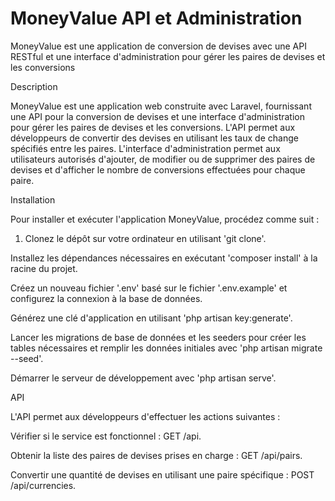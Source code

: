 # MoneyValue API et Administration

MoneyValue est une application de conversion de devises avec une API RESTful et une interface d'administration pour gérer les paires de devises et les conversions

Description

MoneyValue est une application web construite avec Laravel, fournissant une API pour la conversion de devises et une interface d'administration pour gérer les paires de devises et les conversions. L'API permet aux développeurs de convertir des devises en utilisant les taux de change spécifiés entre les paires. L'interface d'administration permet aux utilisateurs autorisés d'ajouter, de modifier ou de supprimer des paires de devises et d'afficher le nombre de conversions effectuées pour chaque paire.

Installation

Pour installer et exécuter l'application MoneyValue, procédez comme suit :

1. Clonez le dépôt sur votre ordinateur en utilisant 'git clone'.

Installez les dépendances nécessaires en exécutant 'composer install' à la racine du projet.

Créez un nouveau fichier '.env' basé sur le fichier '.env.example' et configurez la connexion à la base de données.

Générez une clé d'application en utilisant 'php artisan key:generate'.

Lancer les migrations de base de données et les seeders pour créer les tables nécessaires et remplir les données initiales avec 'php artisan migrate --seed'.

Démarrer le serveur de développement avec 'php artisan serve'.

API

L'API permet aux développeurs d'effectuer les actions suivantes :

Vérifier si le service est fonctionnel : GET /api.

Obtenir la liste des paires de devises prises en charge : GET /api/pairs.

Convertir une quantité de devises en utilisant une paire spécifique : POST /api/currencies.
